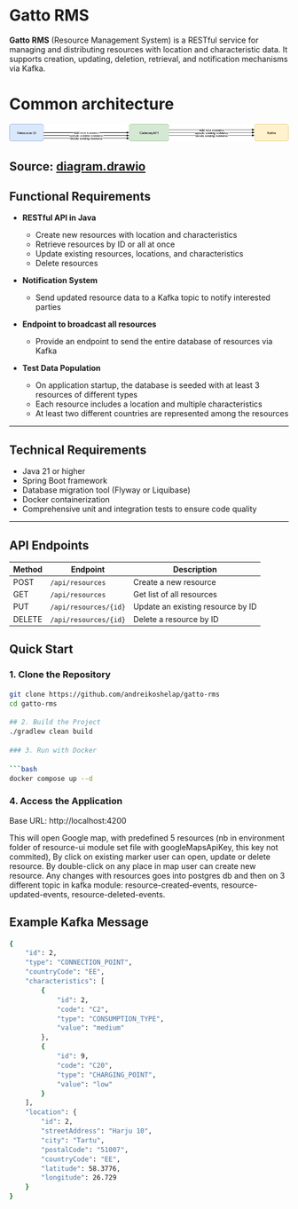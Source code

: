 # Gatto RMS

**Gatto RMS** (Resource Management System) is a RESTful service for managing and distributing resources with location and characteristic data. It supports creation, updating, deletion, retrieval, and notification mechanisms via Kafka.

# Common architecture

![UI->Gateway->Kafka Diagram](kafka-gateway.png)

Source: [diagram.drawio](kafka-gateway.drawio)
---

##  Functional Requirements

- **RESTful API in Java**
    - Create new resources with location and characteristics
    - Retrieve resources by ID or all at once
    - Update existing resources, locations, and characteristics
    - Delete resources

- **Notification System**
    - Send updated resource data to a Kafka topic to notify interested parties

- **Endpoint to broadcast all resources**
    - Provide an endpoint to send the entire database of resources via Kafka

- **Test Data Population**
    - On application startup, the database is seeded with at least 3 resources of different types
    - Each resource includes a location and multiple characteristics
    - At least two different countries are represented among the resources

---

##  Technical Requirements

- Java 21 or higher
- Spring Boot framework
- Database migration tool (Flyway or Liquibase)
- Docker containerization
- Comprehensive unit and integration tests to ensure code quality

---

## API Endpoints

| Method | Endpoint               | Description                           |
|--------|------------------------|---------------------------------------| 
| POST   | `/api/resources`       | Create a new resource                 |
| GET    | `/api/resources`       | Get list of all resources             |
| PUT    | `/api/resources/{id}`  | Update an existing resource by ID     |
| DELETE | `/api/resources/{id}`  | Delete a resource by ID               |

##  Quick Start

### 1. Clone the Repository

```bash
git clone https://github.com/andreikoshelap/gatto-rms
cd gatto-rms

## 2. Build the Project
./gradlew clean build

### 3. Run with Docker

```bash
docker compose up --d
```

### 4. Access the Application
Base URL: http://localhost:4200

This will open Google map, with predefined 5 resources (nb in environment folder of resource-ui module set 
file with googleMapsApiKey, this key not commited), By click on existing marker user can open, update or delete 
resource. By double-click on any place  in map user can create new resource. Any changes with resources goes into 
postgres db and then on 3 different topic in kafka module: resource-created-events,  resource-updated-events, 
resource-deleted-events.

## Example Kafka Message


```bash
{
	"id": 2,
	"type": "CONNECTION_POINT",
	"countryCode": "EE",
	"characteristics": [
		{
			"id": 2,
			"code": "C2",
			"type": "CONSUMPTION_TYPE",
			"value": "medium"
		},
		{
			"id": 9,
			"code": "C20",
			"type": "CHARGING_POINT",
			"value": "low"
		}
	],
	"location": {
		"id": 2,
		"streetAddress": "Harju 10",
		"city": "Tartu",
		"postalCode": "51007",
		"countryCode": "EE",
		"latitude": 58.3776,
		"longitude": 26.729
	}
}
```
